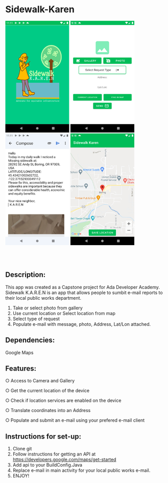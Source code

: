 # Sidewalk-Karen

<p float="left">
<img src="https://github.com/MiffyBruna/Sidewalk-Karen/blob/master/ScreenShots/Screenshot_20220211_111119.png" width="200" height="350">
<img src="https://github.com/MiffyBruna/Sidewalk-Karen/blob/master/ScreenShots/Screenshot_20220215_171817.png" width="200" height="350">
<img src="https://github.com/MiffyBruna/Sidewalk-Karen/blob/master/ScreenShots/Screenshot_20220211_111104.png" width="200" height="350">
<img src="https://github.com/MiffyBruna/Sidewalk-Karen/blob/master/ScreenShots/Screenshot_20220215_171836.png" width="200" height="350">
</p>
<br>
<br>

 Description:
----------------------------------------------------------------------

This app was created as a Capstone project for Ada Developer Academy.
Sidewalk K.A.R.E.N is an app that allows people to sumbit e-mail reports to their local public works department.

1) Take or select photo from gallery
2) Use current location or Select location from map
3) Select type of request
4) Populate e-mail with message, photo, Address, Lat/Lon attached.

Dependencies:
---------------------------------------------------------------------
Google Maps



Features:
---------------------------------------------------------------------
○ Access to Camera and Gallery

○ Get the current location of the device

○ Check if location services are enabled on the device

○ Translate coordinates into an Address

○ Populate and submit an e-mail using your prefered e-mail client




Instructions for set-up:
---------------------------------------------------------------------

1) Clone git
2) Follow instructions for getting an API at https://developers.google.com/maps/get-started
3) Add api to your BuildConfig.Java
4) Replace e-mail in main activity for your local public works e-mail.
5) ENJOY!




